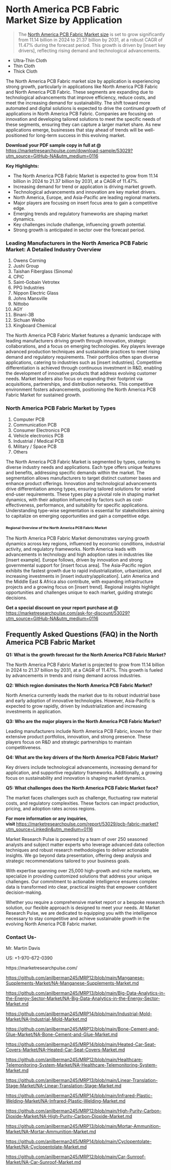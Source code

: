<h1>North America PCB Fabric Market&nbsp;Size by Application</h1><blockquote><p>The <a href="https://marketresearchpulse.com/download-sample/53029?utm_source=GitHub-NA&amp;utm_medium=0116">North America PCB Fabric Market size</a> is set to grow significantly from 11.14 billion in 2024 to 21.37 billion by 2031, at a robust CAGR of 11.47% during the forecast period. This growth is driven by [insert key drivers], reflecting rising demand and technological advancements.</p></blockquote><ul><li>Ultra-Thin Cloth<li> Thin Cloth<li> Thick Cloth</li></ul><p>The North America PCB Fabric market size by application is experiencing strong growth, particularly in applications like North America PCB Fabric and North America PCB Fabric. These segments are expanding due to technological advancements that improve efficiency, reduce costs, and meet the increasing demand for sustainability. The shift toward more automated and digital solutions is expected to drive the continued growth of applications in North America PCB Fabric. Companies are focusing on innovation and developing tailored solutions to meet the specific needs of these segments, ensuring they can capture a larger market share. As new applications emerge, businesses that stay ahead of trends will be well-positioned for long-term success in this evolving market.</p><p><strong>Download your PDF sample copy in full at @ </strong><a href="https://marketresearchpulse.com/download-sample/53029?utm_source=GitHub-NA&amp;utm_medium=0116">https://marketresearchpulse.com/download-sample/53029?utm_source=GitHub-NA&amp;utm_medium=0116</a></p><p><strong>Key Highlights: </strong></p><ul><li>The North America PCB Fabric Market is expected to grow from 11.14 billion in 2024 to 21.37 billion by 2031, at a CAGR of 11.47%.</li><li>Increasing demand for trend or application is driving market growth.</li><li>Technological advancements and innovation are key market drivers.</li><li>North America, Europe, and Asia-Pacific are leading regional markets.</li><li>Major players are focusing on insert focus area to gain a competitive edge.</li><li>Emerging trends and regulatory frameworks are shaping market dynamics.</li><li>Key challenges include challenge, influencing growth potential.</li><li>Strong growth is anticipated in sector over the forecast period.</li></ul><h3>Leading Manufacturers in the North America PCB Fabric Market: A Detailed Industry Overview</h3><ol><li>Owens Corning</li><li>Jushi Group</li><li>Taishan Fiberglass (Sinoma)</li><li>CPIC</li><li>Saint-Gobain Vetrotex</li><li>PPG Industries</li><li>Nippon Electric Glass</li><li>Johns Mansville</li><li>Nittobo</li><li>AGY</li><li>Binani-3B</li><li>Sichuan Weibo</li><li>Kingboard Chemical</li></ol><div class="flex max-w-full flex-col flex-grow"><div class="min-h-8 text-message flex w-full flex-col items-end gap-2 whitespace-normal break-words [.text-message+&amp;]:mt-5" dir="auto" data-message-author-role="assistant" data-message-id="fd8432e4-4910-450d-b182-61b7bfb0a01f" data-message-model-slug="gpt-4o"><div class="flex w-full flex-col gap-1 empty:hidden first:pt-[3px]"><div class="markdown prose w-full break-words dark:prose-invert light"><p>The North America PCB Fabric Market features a dynamic landscape with leading manufacturers driving growth through innovation, strategic collaborations, and a focus on emerging technologies. Key players leverage advanced production techniques and sustainable practices to meet rising demand and regulatory requirements. Their portfolios often span diverse applications, catering to industries such as [insert industries]. Competitive differentiation is achieved through continuous investment in R&amp;D, enabling the development of innovative products that address evolving customer needs. Market leaders also focus on expanding their footprint via acquisitions, partnerships, and distribution networks. This competitive environment fosters advancements, positioning the North America PCB Fabric Market for sustained growth.</p></div></div></div></div><h3>North America PCB Fabric Market by Types</h3><ol><li>Computer PCB<li> Communication PCB<li> Consumer Electronics PCB<li> Vehicle electronics PCB<li> Industrial / Medical PCB<li> Military / Space PCB<li> Others</li></ol><div class="flex max-w-full flex-col flex-grow"><div class="min-h-8 text-message flex w-full flex-col items-end gap-2 whitespace-normal break-words [.text-message+&amp;]:mt-5" dir="auto" data-message-author-role="assistant" data-message-id="084470be-0bb7-4664-bddf-5156b4f41249" data-message-model-slug="gpt-4o-mini"><div class="flex w-full flex-col gap-1 empty:hidden first:pt-[3px]"><div class="markdown prose w-full break-words dark:prose-invert light"><p>The North America PCB Fabric Market is segmented by types, catering to diverse industry needs and applications. Each type offers unique features and benefits, addressing specific demands within the market. The segmentation allows manufacturers to target distinct customer bases and enhance product offerings. Innovation and technological advancements drive differentiation among types, ensuring tailored solutions for varied end-user requirements. These types play a pivotal role in shaping market dynamics, with their adoption influenced by factors such as cost-effectiveness, performance, and suitability for specific applications. Understanding type-wise segmentation is essential for stakeholders aiming to capitalize on emerging opportunities and gain a competitive edge.</p></div></div></div></div><h3><span style="font-size: 11px;">Regional Overview of the North America PCB Fabric Market</span></h3><div class="flex max-w-full flex-col flex-grow"><div class="min-h-8 text-message flex w-full flex-col items-end gap-2 whitespace-normal break-words [.text-message+&amp;]:mt-5" dir="auto" data-message-author-role="assistant" data-message-id="e9038762-ce64-4e30-91c9-9bd413514231" data-message-model-slug="gpt-4o-mini"><div class="flex w-full flex-col gap-1 empty:hidden first:pt-[3px]"><div class="markdown prose w-full break-words dark:prose-invert light"><p>The North America PCB Fabric Market demonstrates varying growth dynamics across key regions, influenced by economic conditions, industrial activity, and regulatory frameworks. North America leads with advancements in technology and high adoption rates in industries like [insert example]. Europe follows, driven by innovation and strong governmental support for [insert focus area]. The Asia-Pacific region exhibits the fastest growth due to rapid industrialization, urbanization, and increasing investments in [insert industry/application]. Latin America and the Middle East &amp; Africa also contribute, with expanding infrastructure projects and a growing focus on [insert trend]. Regional insights highlight opportunities and challenges unique to each market, guiding strategic decisions.</p></div></div></div></div><p><strong>Get a special discount on your report purchase at @ </strong><a href="https://marketresearchpulse.com/ask-for-discount/53029?utm_source=GitHub-NA&amp;utm_medium=0116">https://marketresearchpulse.com/ask-for-discount/53029?utm_source=GitHub-NA&amp;utm_medium=0116</a></p><h2>Frequently Asked Questions (FAQ) in the North America PCB Fabric Market</h2><p><strong>Q1: What is the growth forecast for the North America PCB Fabric Market?</strong></p><p>The North America PCB Fabric Market is projected to grow from 11.14 billion in 2024 to 21.37 billion by 2031, at a CAGR of 11.47%. This growth is fueled by advancements in trends and rising demand across industries.</p><p><strong>Q2: Which region dominates the North America PCB Fabric Market?</strong></p><p>North America currently leads the market due to its robust industrial base and early adoption of innovative technologies. However, Asia-Pacific is expected to grow rapidly, driven by industrialization and increasing investments in application.</p><p><strong>Q3: Who are the major players in the North America PCB Fabric Market?</strong></p><p>Leading manufacturers include North America PCB Fabric, known for their extensive product portfolios, innovation, and strong presence. These players focus on R&amp;D and strategic partnerships to maintain competitiveness.</p><p><strong>Q4: What are the key drivers of the North America PCB Fabric Market?</strong></p><p>Key drivers include technological advancements, increasing demand for application, and supportive regulatory frameworks. Additionally, a growing focus on sustainability and innovation is shaping market dynamics.</p><p><strong>Q5: What challenges does the North America PCB Fabric Market face?</strong></p><p>The market faces challenges such as challenge, fluctuating raw material costs, and regulatory complexities. These factors can impact production, pricing, and adoption rates across regions.</p><p><strong>For more information or any inquiries, visit&nbsp;</strong><a href="https://marketresearchpulse.com/report/53029/pcb-fabric-market?utm_source=Linkedin&utm_medium=0116">https://marketresearchpulse.com/report/53029/pcb-fabric-market?utm_source=Linkedin&utm_medium=0116</a></p><p>Market Research Pulse is powered by a team of over 250 seasoned analysts and subject matter experts who leverage advanced data collection techniques and robust research methodologies to deliver actionable insights. We go beyond data presentation, offering deep analysis and strategic recommendations tailored to your business goals.</p><p>With expertise spanning over 25,000 high-growth and niche markets, we specialize in providing customized solutions that address your unique challenges. Our commitment to actionable intelligence ensures complex data is transformed into clear, practical insights that empower confident decision-making.</p><p>Whether you require a comprehensive market report or a bespoke research solution, our flexible approach is designed to meet your needs. At Market Research Pulse, we are dedicated to equipping you with the intelligence necessary to stay competitive and achieve sustainable growth in the evolving North America PCB Fabric market.</p><h3><strong>Contact Us-</strong></h3><p>Mr. Martin Davis</p><p>US: +1-970-672-0390</p><p>https://marketresearchpulse.com/</p><p><a href="https://github.com/anilberman245/MRP12/blob/main/Manganese-Supplements-Market/NA-Manganese-Supplements-Market.md">https://github.com/anilberman245/MRP12/blob/main/Manganese-Supplements-Market/NA-Manganese-Supplements-Market.md</a></p><p><a href="https://github.com/anilberman245/MRP13/blob/main/Big-Data-Analytics-in-the-Energy-Sector-Market/NA-Big-Data-Analytics-in-the-Energy-Sector-Market.md">https://github.com/anilberman245/MRP13/blob/main/Big-Data-Analytics-in-the-Energy-Sector-Market/NA-Big-Data-Analytics-in-the-Energy-Sector-Market.md</a></p><p><a href="https://github.com/anilberman245/MRP14/blob/main/Industrial-Mold-Market/NA-Industrial-Mold-Market.md">https://github.com/anilberman245/MRP14/blob/main/Industrial-Mold-Market/NA-Industrial-Mold-Market.md</a></p><p><a href="https://github.com/anilberman245/MRP12/blob/main/Bone-Cement-and-Glue-Market/NA-Bone-Cement-and-Glue-Market.md">https://github.com/anilberman245/MRP12/blob/main/Bone-Cement-and-Glue-Market/NA-Bone-Cement-and-Glue-Market.md</a></p><p><a href="https://github.com/anilberman245/MRP14/blob/main/Heated-Car-Seat-Covers-Market/NA-Heated-Car-Seat-Covers-Market.md">https://github.com/anilberman245/MRP14/blob/main/Heated-Car-Seat-Covers-Market/NA-Heated-Car-Seat-Covers-Market.md</a></p><p><a href="https://github.com/anilberman245/MRP12/blob/main/Healthcare-Telemonitoring-System-Market/NA-Healthcare-Telemonitoring-System-Market.md">https://github.com/anilberman245/MRP12/blob/main/Healthcare-Telemonitoring-System-Market/NA-Healthcare-Telemonitoring-System-Market.md</a></p><p><a href="https://github.com/anilberman245/MRP13/blob/main/Linear-Translation-Stage-Market/NA-Linear-Translation-Stage-Market.md">https://github.com/anilberman245/MRP13/blob/main/Linear-Translation-Stage-Market/NA-Linear-Translation-Stage-Market.md</a></p><p><a href="https://github.com/anilberman245/MRP14/blob/main/Infrared-Plastic-Welding-Market/NA-Infrared-Plastic-Welding-Market.md">https://github.com/anilberman245/MRP14/blob/main/Infrared-Plastic-Welding-Market/NA-Infrared-Plastic-Welding-Market.md</a></p><p><a href="https://github.com/anilberman245/MRP12/blob/main/High-Purity-Carbon-Dioxide-Market/NA-High-Purity-Carbon-Dioxide-Market.md">https://github.com/anilberman245/MRP12/blob/main/High-Purity-Carbon-Dioxide-Market/NA-High-Purity-Carbon-Dioxide-Market.md</a></p><p><a href="https://github.com/anilberman245/MRP13/blob/main/Mortar-Ammunition-Market/NA-Mortar-Ammunition-Market.md">https://github.com/anilberman245/MRP13/blob/main/Mortar-Ammunition-Market/NA-Mortar-Ammunition-Market.md</a></p><p><a href="https://github.com/anilberman245/MRP14/blob/main/Cyclopentolate-Market/NA-Cyclopentolate-Market.md">https://github.com/anilberman245/MRP14/blob/main/Cyclopentolate-Market/NA-Cyclopentolate-Market.md</a></p><p><a href="https://github.com/anilberman245/MRP12/blob/main/Car-Sunroof-Market/NA-Car-Sunroof-Market.md">https://github.com/anilberman245/MRP12/blob/main/Car-Sunroof-Market/NA-Car-Sunroof-Market.md</a></p>
